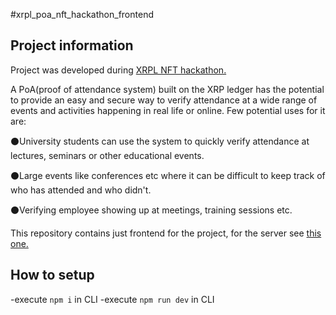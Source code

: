 #xrpl_poa_nft_hackathon_frontend

## Project information

Project was developed during [XRPL NFT hackathon.](https://devpost.com/software/xrp-nft-attendence)

A PoA(proof of attendance system) built on the XRP ledger has the potential to provide an easy and secure way to verify attendance at a wide range of events and activities happening in real life or online. Few potential uses for it are: 

⚫University students can use the system to quickly verify attendance at lectures, seminars or other educational events. 

⚫Large events like conferences etc where it can be difficult to keep track of who has attended and who didn't. 

⚫Verifying employee showing up at meetings, training sessions etc.

This repository contains just frontend for the project, for the server see [this one.](https://github.com/JustAnotherDevv/xrpl_poa_nft_hackathon_server/)

## How to setup

-execute `npm i` in CLI
-execute `npm run dev` in CLI
